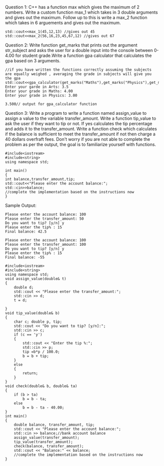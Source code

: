 Question 1: C++ has a function max which gives the maximum of 2 numbers. Write a custom function max_1 which takes in 3 double arguments and gives out the maximum.
Follow up to this is write a max_2 function which takes in 6 arguements and gives out the maximum.
```
std::cout<<max_1(45,12,13) //gives out 45
std::cout<<max_2(56,16,23,45,67,12) //gives out 67
```
Question 2: Write function get_marks that prints out the argument str_subject and asks the user for a double input into the console between 0-4.00 for student grade.Write a function gpa calculator that calculates the gpa based on 3 arguments. 
```
//if you have written the functions correctly assuming the subjects are equally weighed , averaging the grade in subjects will give you the gpa
std::cout<<gpa_calculator(get_marks("Maths"),get_marks("Physics"),get_marks("Arts"))
Enter your garde in Arts: 3.5
Enter your grade in Maths: 4.00
Enter your grade in Physics: 3.00

3.500// output for gpa_calculator function
```
Question 3: Write a program to write a function named assign_value to assign a value to the variable transfer_amount. Write a function tip_value to ask the user if they want to tip or not. If yes calculates the tip percentage and adds it to the transfer_amount. Write a function check which calculates if the balance is sufficient to meet the transfer_amount if not then charge a 40 dollars overfraft fees. Don't worry if you are not able to complete the problem as per the output, the goal is to familiarize yourself with functions.
```
#include<iostream>
#include<string>
using namespace std;

int main()
{
int balance,transfer_amount,tip;
std::cout<<"Please enter the account balance:";
std::cin>>balance;
//complete the implementation based on the instructions now
}
```
Sample Output:
```
Please enter the account balance: 100
Please enter the transfer_amount: 50
Do you want to tip? [y/n] y
Please enter the tip% : 15
Final balance: 42.5
```
```
Please enter the account balance: 100
Please enter the transfer_amount: 100
Do you want to tip? [y/n] y
Please enter the tip% : 15
Final balance: -55
```
```
#include<iostream>
#include<string>
using namespace std;
void assign_value(double& t)
{
	double d;
	std::cout << "Please enter the transfer_amount:";
	std::cin >> d;
	t = d;

}
void tip_value(double& b)
{
	char c; double p, tip;
	std::cout << "Do you want to tip? [y/n]:";
	std::cin >> c;
	if (c == 'y')
	{
		std::cout << "Enter the tip %:";
		std::cin >> p;
		tip =b*p / 100.0;
		b = b + tip;
	}
	else
	{
		return;
	}
}
void check(double& b, double& ta)
{
	if (b > ta)
		b = b - ta;
	else
		b = b - ta - 40.00;
}
int main()
{
	double balance, transfer_amount, tip;
	std::cout << "Please enter the account balance:";
	std::cin >> balance;//bank account balance 
	assign_value(transfer_amount);
	tip_value(transfer_amount);
	check(balance, transfer_amount);
	std::cout << "Balance:" << balance;
	//complete the implementation based on the instructions now
}
```
